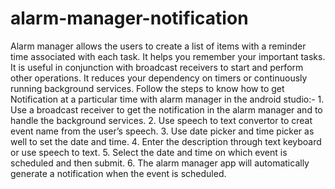 # alarm-manager-notification
Alarm manager allows the users to create a list of items with a reminder time associated with each task. It helps you remember your important tasks. It is useful in conjunction with broadcast receivers to start and perform other operations. It reduces your dependency on timers or continuously running background services. Follow the steps to know how to get Notification at a particular time with alarm manager in the android studio:- 1. Use a broadcast receiver to get the notification in the alarm manager and to handle the background services. 2. Use speech to text convertor to creat event name from the user’s speech. 3. Use date picker and time picker as well to set the date and time. 4. Enter the description through text keyboard or use speech to text. 5. Select the date and time on which event is scheduled and then submit. 6. The alarm manager app will automatically generate a notification when the event is scheduled.
